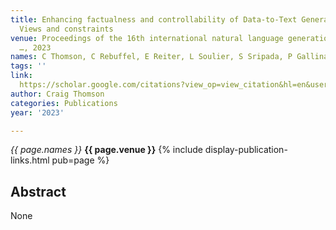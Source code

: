 ```yaml
---
title: Enhancing factualness and controllability of Data-to-Text Generation via data
  Views and constraints
venue: Proceedings of the 16th international natural language generation conference
  …, 2023
names: C Thomson, C Rebuffel, E Reiter, L Soulier, S Sripada, P Gallinari
tags: ''
link: 
  https://scholar.google.com/citations?view_op=view_citation&hl=en&user=X8y3FZYAAAAJ&pagesize=100&sortby=pubdate&citation_for_view=X8y3FZYAAAAJ:5nxA0vEk-isC
author: Craig Thomson
categories: Publications
year: '2023'

---
```


*{{ page.names }}*
**{{ page.venue }}**
{% include display-publication-links.html pub=page %}
## Abstract

None